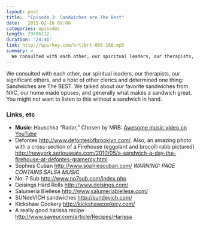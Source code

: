 ```yaml
---
layout: post
title:  "Episode 3: Sandwiches are The Best" 
date:   2015-02-16 09:00
categories: episodes
length: 29786112
duration: "24:46"
link: http://quirkey.com/brt/brt-003-160.mp3
summary: >
  We consulted with each other, our spiritual leaders, our therapists, our significant others, and a host of other clerics and determined one thing: Sandwiches are The BEST. We talked about our favorite sandwiches from NYC, our home made opuses, and generally what makes a sandwich great. You might not want to listen to this without a sandwich in hand.
---
```

We consulted with each other, our spiritual leaders, our therapists, our significant others, and a host of other clerics and determined one thing: Sandwiches are The BEST. We talked about our favorite sandwiches from NYC, our home made opuses, and generally what makes a sandwich great. You might not want to listen to this without a sandwich in hand.

<!-- more -->

### Links, etc

* <strong>Music</strong>: Hauschka “Radar,” Chosen by MRB: [Awesome music video on YouTube](https://www.youtube.com/watch?v=U97zXZmzw3o)
* Defontes <http://www.defontesofbrooklyn.com/>. Also, an amazing photo with a cross-section of a Firehouse (eggplant and brocolli rabb pictured) <http://newyork.seriouseats.com/2010/05/a-sandwich-a-day-the-firehouse-at-defontes-gramercy.html>
* Sophies Cuban <http://www.sophiescuban.com/> *WARNING: PAGE CONTAINS SALSA MUSIC*
* No. 7 Sub <http://www.no7sub.com/index.php>
* Deisings Hard Rolls <http://www.deisings.com/>
* Salumeria Biellese <http://www.salumeriabiellese.com/>
* SUNdeVICH sandwiches <http://sundevich.com/>
* Kickshaw Cookery <http://kickshawcookery.com/>
* A really good harissa recipe <http://www.saveur.com/article/Recipes/Harissa>
